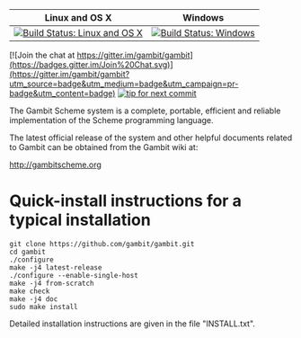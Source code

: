 |Linux and OS X|Windows|
|:--:|:--:|
|[![Build Status: Linux and OS X](https://travis-ci.org/gambit/gambit.svg?branch=master)](https://travis-ci.org/gambit/gambit)|[![Build Status: Windows](https://ci.appveyor.com/api/projects/status/github/gambit/gambit?branch=master&svg=true)](https://ci.appveyor.com/project/feeley/gambit/branch/master)|

[![Join the chat at https://gitter.im/gambit/gambit](https://badges.gitter.im/Join%20Chat.svg)](https://gitter.im/gambit/gambit?utm_source=badge&utm_medium=badge&utm_campaign=pr-badge&utm_content=badge)
[![tip for next commit](http://prime4commit.com/projects/121.svg)](http://prime4commit.com/projects/121)

The Gambit Scheme system is a complete, portable, efficient and
reliable implementation of the Scheme programming language.

The latest official release of the system and other helpful documents
related to Gambit can be obtained from the Gambit wiki at:

  http://gambitscheme.org


Quick-install instructions for a typical installation
=====================================================

    git clone https://github.com/gambit/gambit.git
    cd gambit
    ./configure
    make -j4 latest-release
    ./configure --enable-single-host
    make -j4 from-scratch
    make check
    make -j4 doc
    sudo make install

Detailed installation instructions are given in the file "INSTALL.txt".
